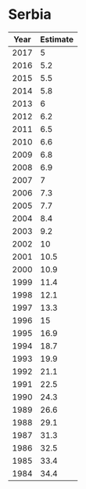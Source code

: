 # Serbia

| Year | Estimate |
| ---- | -------- |
| 2017 | 5 |
| 2016 | 5.2 |
| 2015 | 5.5 |
| 2014 | 5.8 |
| 2013 | 6 |
| 2012 | 6.2 |
| 2011 | 6.5 |
| 2010 | 6.6 |
| 2009 | 6.8 |
| 2008 | 6.9 |
| 2007 | 7 |
| 2006 | 7.3 |
| 2005 | 7.7 |
| 2004 | 8.4 |
| 2003 | 9.2 |
| 2002 | 10 |
| 2001 | 10.5 |
| 2000 | 10.9 |
| 1999 | 11.4 |
| 1998 | 12.1 |
| 1997 | 13.3 |
| 1996 | 15 |
| 1995 | 16.9 |
| 1994 | 18.7 |
| 1993 | 19.9 |
| 1992 | 21.1 |
| 1991 | 22.5 |
| 1990 | 24.3 |
| 1989 | 26.6 |
| 1988 | 29.1 |
| 1987 | 31.3 |
| 1986 | 32.5 |
| 1985 | 33.4 |
| 1984 | 34.4 |